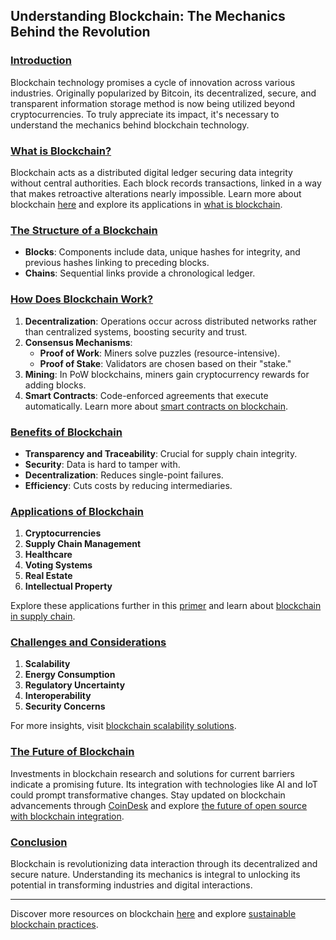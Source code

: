 ## Understanding Blockchain: The Mechanics Behind the Revolution

### [Introduction](#introduction)

Blockchain technology promises a cycle of innovation across various industries. Originally popularized by Bitcoin, its decentralized, secure, and transparent information storage method is now being utilized beyond cryptocurrencies. To truly appreciate its impact, it's necessary to understand the mechanics behind blockchain technology.

### [What is Blockchain?](#what-is-blockchain)

Blockchain acts as a distributed digital ledger securing data integrity without central authorities. Each block records transactions, linked in a way that makes retroactive alterations nearly impossible. Learn more about blockchain [here](https://www.ibm.com/blockchain/what-is-blockchain) and explore its applications in [what is blockchain](https://www.license-token.com/wiki/what-is-blockchain).

### [The Structure of a Blockchain](#the-structure-of-a-blockchain)

- **Blocks**: Components include data, unique hashes for integrity, and previous hashes linking to preceding blocks.
- **Chains**: Sequential links provide a chronological ledger.

### [How Does Blockchain Work?](#how-does-blockchain-work)

1. **Decentralization**: Operations occur across distributed networks rather than centralized systems, boosting security and trust.
2. **Consensus Mechanisms**:
   - **Proof of Work**: Miners solve puzzles (resource-intensive).
   - **Proof of Stake**: Validators are chosen based on their "stake."
3. **Mining**: In PoW blockchains, miners gain cryptocurrency rewards for adding blocks.
4. **Smart Contracts**: Code-enforced agreements that execute automatically. Learn more about [smart contracts on blockchain](https://www.license-token.com/wiki/smart-contracts-on-blockchain).

### [Benefits of Blockchain](#benefits-of-blockchain)

- **Transparency and Traceability**: Crucial for supply chain integrity.
- **Security**: Data is hard to tamper with.
- **Decentralization**: Reduces single-point failures.
- **Efficiency**: Cuts costs by reducing intermediaries.

### [Applications of Blockchain](#applications-of-blockchain)

1. **Cryptocurrencies**
2. **Supply Chain Management**
3. **Healthcare**
4. **Voting Systems**
5. **Real Estate**
6. **Intellectual Property**

Explore these applications further in this [primer](https://blockgeeks.com/guides/what-is-blockchain-technology/) and learn about [blockchain in supply chain](https://www.license-token.com/wiki/blockchain-in-supply-chain).

### [Challenges and Considerations](#challenges-and-considerations)

1. **Scalability**
2. **Energy Consumption**
3. **Regulatory Uncertainty**
4. **Interoperability**
5. **Security Concerns**

For more insights, visit [blockchain scalability solutions](https://www.license-token.com/wiki/blockchain-scalability-solutions).

### [The Future of Blockchain](#the-future-of-blockchain)

Investments in blockchain research and solutions for current barriers indicate a promising future. Its integration with technologies like AI and IoT could prompt transformative changes. Stay updated on blockchain advancements through [CoinDesk](https://www.coindesk.com/) and explore [the future of open source with blockchain integration](https://www.license-token.com/wiki/the-future-of-open-source-with-blockchain-integration).

### [Conclusion](#conclusion)

Blockchain is revolutionizing data interaction through its decentralized and secure nature. Understanding its mechanics is integral to unlocking its potential in transforming industries and digital interactions.

---

Discover more resources on blockchain [here](https://ethereum.org/en/what-is-ethereum/) and explore [sustainable blockchain practices](https://www.license-token.com/wiki/sustainable-blockchain-practices).